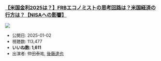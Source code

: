 ### [【米国金利2025は？】FRBエコノミストの思考回路は？米国経済の行方は？【NISAへの影響】](https://www.youtube.com/watch?v=cTdJaS3vYM0)
[![](https://img.youtube.com/vi/cTdJaS3vYM0/sddefault.jpg)](https://www.youtube.com/watch?v=cTdJaS3vYM0)
-   公開日: 2025-01-02
-   視聴数: 113,477
-   **いいね数: 1,611**
-   出演者: 仲田泰祐, [後藤達也](/rehacq_fan/people/後藤達也 "wikilink")
